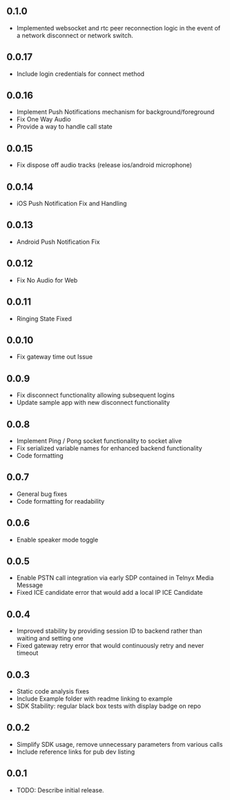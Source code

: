 ## 0.1.0
- Implemented websocket and rtc peer reconnection logic in the event of a network disconnect or network switch.

## 0.0.17
- Include login credentials for connect method

## 0.0.16
- Implement Push Notifications mechanism for background/foreground
- Fix One Way Audio
- Provide a way to handle call state

## 0.0.15
- Fix dispose off audio tracks (release ios/android microphone)

## 0.0.14
- iOS Push Notification Fix and Handling

## 0.0.13

- Android Push Notification Fix
## 0.0.12

- Fix No Audio for Web

## 0.0.11

- Ringing State Fixed

## 0.0.10

- Fix gateway time out Issue

## 0.0.9

- Fix disconnect functionality allowing subsequent logins
- Update sample app with new disconnect functionality

## 0.0.8

- Implement Ping / Pong socket functionality to socket alive
- Fix serialized variable names for enhanced backend functionality
- Code formatting 

## 0.0.7

- General bug fixes
- Code formatting for readability 

## 0.0.6

- Enable speaker mode toggle

## 0.0.5

- Enable PSTN call integration via early SDP contained in Telnyx Media Message
- Fixed ICE candidate error that would add a local IP ICE Candidate

## 0.0.4

- Improved stability by providing session ID to backend rather than waiting and setting one
- Fixed gateway retry error that would continuously retry and never timeout

## 0.0.3

- Static code analysis fixes
- Include Example folder with readme linking to example
- SDK Stability: regular black box tests with display badge on repo 

## 0.0.2

- Simplify SDK usage, remove unnecessary parameters from various calls
- Include reference links for pub dev listing

## 0.0.1

* TODO: Describe initial release.
